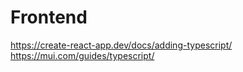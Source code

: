 # Frontend

https://create-react-app.dev/docs/adding-typescript/  
https://mui.com/guides/typescript/  
